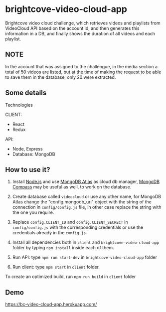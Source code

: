 # brightcove-video-cloud-app
Brightcove video cloud challenge, which retrieves videos and playlists from VideoCloud API based on the account id, and then generates this information in a DB, and finally shows the duration of all videos and each playlist.

## NOTE 
In the account that was assigned to the challengue, in the media section a total of 50 videos are listed, but at the time of making the request to be able to save them in the database, only 20 were extracted.

## Some details
Technologies

CLIENT:

* React
* Redux

API:
* Node, Express
* Database: MongoDB


## How to use it?

1. Install [Node.js](https://nodejs.org/) and use [MongoDB Atlas](https://www.mongodb.com/cloud/atlas) as cloud db manager, [MongoDB Compass](https://www.mongodb.com/products/compass) may be useful as well, to work on the database.

2. Create database called `videocloud` or use any other name, for MongoDB Atlas change the "config.mongodb_uri" object with the string of the connection in `config/config.js` file, in other case replace the string with the one you require.

3. Replace `config.CLIENT_ID` and `config.CLIENT_SECRECT` in `config/config.js` with the corresponding credentials or use the credentials already in the `config.js`.

4. Install all dependencies both in `client` and `brightcove-video-cloud-app` folder by typing `npm install` inside each of them.

5. Run API: type `npm run start-dev` in `brightcove-video-cloud-app` folder

7. Run client: type `npm start` in `client` folder.

To create an optimized build, run `npm run build` in `client` folder

## Demo
https://bc-video-cloud-app.herokuapp.com/



